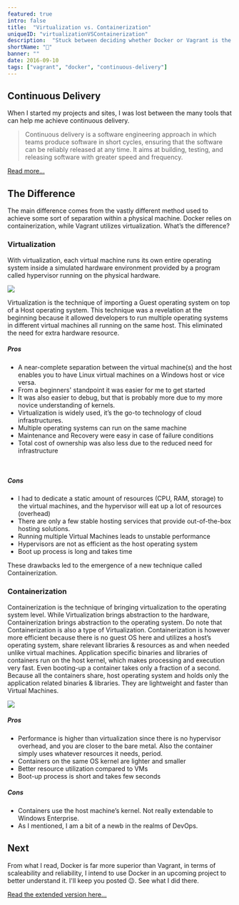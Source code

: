```yaml
---
featured: true
intro: false
title:  "Virtualization vs. Containerization"
uniqueID: "virtualizationVSContainerization"
description:  "Stuck between deciding whether Docker or Vagrant is the right approach for your project? Hopefully, this comparison can help."
shortName: "🔌"
banner: ""
date: 2016-09-10
tags: ["vagrant", "docker", "continuous-delivery"]
---
```


## Continuous Delivery

When I started my projects and sites, I was lost between the many tools that can help me achieve continuous delivery.

> Continuous delivery is a software engineering approach in which teams produce software in short cycles, ensuring that the software can be reliably released at any time. It aims at building, testing, and releasing software with greater speed and frequency.

[Read more...](https://en.wikipedia.org/wiki/Continuous_delivery)

## The Difference

The main difference comes from the vastly different method used to achieve some sort of separation within a physical machine. Docker relies on containerization, while Vagrant utilizes virtualization. What’s the difference?

### Virtualization

With virtualization, each virtual machine runs its own entire operating system inside a simulated hardware environment provided by a program called hypervisor running on the physical hardware.

<img class="center" src="https://qph.fs.quoracdn.net/main-qimg-9ce96f321f97af6ee58b0c79501c86ab.webp">

Virtualization is the technique of importing a Guest operating system on top of a Host operating system. This technique was a revelation at the beginning because it allowed developers to run multiple operating systems in different virtual machines all running on the same host. This eliminated the need for extra hardware resource.

##### Pros
* A near-complete separation between the virtual machine(s) and the host enables you to have Linux virtual machines on a Windows host or vice versa.
* From a beginners' standpoint it was easier for me to get started
* It was also easier to debug, but that is probably more due to my more novice understanding of kernels.
* Virtualization is widely used, it’s the go-to technology of cloud infrastructures.
* Multiple operating systems can run on the same machine
* Maintenance and Recovery were easy in case of failure conditions
* Total cost of ownership was also less due to the reduced need for infrastructure

<br />

##### Cons
* I had to dedicate a static amount of resources (CPU, RAM, storage) to the virtual machines, and the hypervisor will eat up a lot of resources (overhead)
* There are only a few stable hosting services that provide out-of-the-box hosting solutions.
* Running multiple Virtual Machines leads to unstable performance
* Hypervisors are not as efficient as the host operating system
* Boot up process is long and takes time

These drawbacks led to the emergence of a new technique called Containerization.

### Containerization

Containerization is the technique of bringing virtualization to the operating system level. While Virtualization brings abstraction to the hardware, Containerization brings abstraction to the operating system. Do note that Containerization is also a type of Virtualization. Containerization is however more efficient because there is no guest OS here and utilizes a host’s operating system, share relevant libraries & resources as and when needed unlike virtual machines. Application specific binaries and libraries of containers run on the host kernel, which makes processing and execution very fast. Even booting-up a container takes only a fraction of a second. Because all the containers share, host operating system and holds only the application related binaries & libraries. They are lightweight and faster than Virtual Machines.


<img class="center" src="https://qph.fs.quoracdn.net/main-qimg-5305ffe82589a2f061838eb3389691e9.webp">

##### Pros
* Performance is higher than virtualization since there is no hypervisor overhead, and you are closer to the bare metal. Also the container simply uses whatever resources it needs, period.
* Containers on the same OS kernel are lighter and smaller
* Better resource utilization compared to VMs
* Boot-up process is short and takes few seconds

##### Cons
* Containers use the host machine’s kernel. Not really extendable to Windows Enterprise.
* As I mentioned, I am a bit of a newb in the realms of DevOps.

## Next

From what I read, Docker is far more superior than Vagrant, in terms of scaleability and reliability, I intend to use Docker in an upcoming project to better understand it. I'll keep you posted 😉. See what I did there.

[Read the extended version here...](https://www.quora.com/What-is-the-difference-between-containerization-Docker-and-virtualization-VMWare-VirtualBox-Xen)
